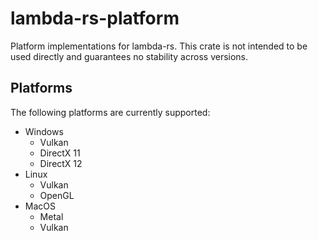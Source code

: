 # lambda-rs-platform
Platform implementations for lambda-rs. This crate is not intended to be used directly and guarantees no stability across versions.

## Platforms
The following platforms are currently supported:
* Windows
  * Vulkan
  * DirectX 11
  * DirectX 12
* Linux
  * Vulkan
  * OpenGL
* MacOS
  * Metal
  * Vulkan
